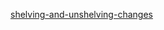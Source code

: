 [shelving-and-unshelving-changes](https://www.jetbrains.com/help/idea/shelving-and-unshelving-changes.html)